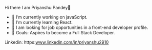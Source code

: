Hi there I am Priyanshu Pandey👋

- 🔭 I’m currently working on javaScript.
- 🌱 I’m currently learning React.
- 🏢 I am looking for job opportunities in a front-end developer profile.
- 🥅 Goals: Aspires to become a Full Stack Developer.

Linkedin: https:www.linkedin.com/in/priyanshu2910
